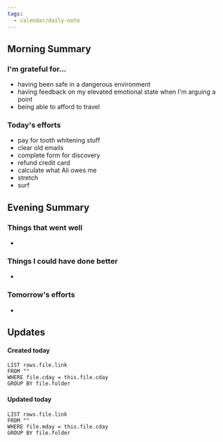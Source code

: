 ```yaml
---
tags:
  - calendar/daily-note
---
```


## Morning Summary

### I'm grateful for...

- having been safe in a dangerous environment
- having feedback on my elevated emotional state when I'm arguing a point
- being able to afford to travel

### Today's efforts

- pay for tooth whitening stuff 
- clear old emails
- complete form for discovery
- refund credit card
- calculate what Ali owes me
- stretch
- surf

## Evening Summary

### Things that went well

-

### Things I could have done better

-

### Tomorrow's efforts

-

## Updates

#### Created today

```dataview
LIST rows.file.link
FROM ""
WHERE file.cday = this.file.cday
GROUP BY file.folder
```

#### Updated today

```dataview
LIST rows.file.link
FROM ""
WHERE file.mday = this.file.cday
GROUP BY file.folder
```
